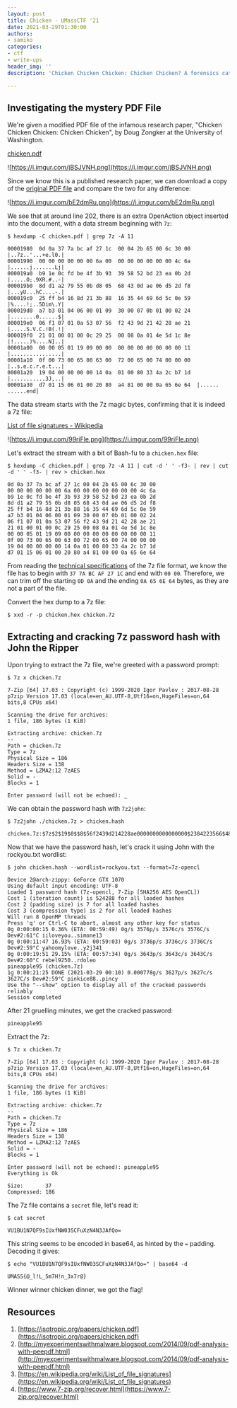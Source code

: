 ```yaml
---
layout: post
title: Chicken - UMassCTF '21
date: 2021-03-29T01:30:00
authors:
- samiko
categories:
- ctf
- write-ups
header_img: ''
description: 'Chicken Chicken Chicken: Chicken Chicken? A forensics category challenge all about extracting hidden streams in a PDF file and 7-Zip password cracking.'

---
```

## Investigating the mystery PDF File

We're given a modified PDF file of the infamous research paper, "Chicken Chicken Chicken: Chicken Chicken", by Doug Zongker at the University of Washington.

[chicken.pdf](https://www.notion.so/signed/https%3A%2F%2Fs3-us-west-2.amazonaws.com%2Fsecure.notion-static.com%2F1265e1d3-f480-4881-a1f6-b188cdc8701e%2Fchicken.pdf?table=block&id=217d1ee6-a5ff-47aa-9518-b9cd4305949d)

![https://i.imgur.com/jBSJVNH.png](https://i.imgur.com/jBSJVNH.png)

Since we know this is a published research paper, we can download a copy of the [original PDF file](https://isotropic.org/papers/chicken.pdf) and compare the two for any difference:

![https://i.imgur.com/bE2dmRu.png](https://i.imgur.com/bE2dmRu.png)

We see that at around line 202, there is an extra OpenAction object inserted into the document, with a data stream beginning with `7z`:

`$ hexdump -C chicken.pdf | grep 7z -A 11`

```
00001980  0d 0a 37 7a bc af 27 1c  00 04 2b 65 00 6c 30 00  |..7z..'...+e.l0.|
00001990  00 00 00 00 00 00 6a 00  00 00 00 00 00 00 4c 6a  |......j.......Lj|
000019a0  b9 1e 0c fd be 4f 3b 93  39 58 52 bd 23 ea 0b 2d  |.....O;.9XR.#..-|
000019b0  8d d1 a2 79 55 0b d8 05  68 43 0d ae 06 d5 2d f8  |...yU...hC....-.|
000019c0  25 ff b4 16 8d 21 3b 88  16 35 44 69 6d 5c 0e 59  |%....!;..5Dim\.Y|
000019d0  a7 b3 01 04 06 00 01 09  30 00 07 0b 01 00 02 24  |........0......$|
000019e0  06 f1 07 01 0a 53 07 56  f2 43 9d 21 42 28 ae 21  |.....S.V.C.!B(.!|
000019f0  21 01 00 01 00 0c 29 25  00 08 0a 01 4e 5d 1c 8e  |!.....)%....N]..|
00001a00  00 00 05 01 19 09 00 00  00 00 00 00 00 00 00 11  |................|
00001a10  0f 00 73 00 65 00 63 00  72 00 65 00 74 00 00 00  |..s.e.c.r.e.t...|
00001a20  19 04 00 00 00 00 14 0a  01 00 80 33 4a 2c b7 1d  |...........3J,..|
00001a30  d7 01 15 06 01 00 20 80  a4 81 00 00 0a 65 6e 64  |...... ......end|
```

The data stream starts with the 7z magic bytes, confirming that it is indeed a 7z file:

[List of file signatures - Wikipedia](https://en.wikipedia.org/wiki/List_of_file_signatures)

![https://i.imgur.com/99riFle.png](https://i.imgur.com/99riFle.png)

Let's extract the stream with a bit of Bash-fu to a `chicken.hex` file:

`$ hexdump -C chicken.pdf | grep 7z -A 11 | cut -d ' ' -f3- | rev | cut -d ' ' -f3- | rev > chicken.hex`

```
0d 0a 37 7a bc af 27 1c 00 04 2b 65 00 6c 30 00
00 00 00 00 00 00 6a 00 00 00 00 00 00 00 4c 6a
b9 1e 0c fd be 4f 3b 93 39 58 52 bd 23 ea 0b 2d
8d d1 a2 79 55 0b d8 05 68 43 0d ae 06 d5 2d f8
25 ff b4 16 8d 21 3b 88 16 35 44 69 6d 5c 0e 59
a7 b3 01 04 06 00 01 09 30 00 07 0b 01 00 02 24
06 f1 07 01 0a 53 07 56 f2 43 9d 21 42 28 ae 21
21 01 00 01 00 0c 29 25 00 08 0a 01 4e 5d 1c 8e
00 00 05 01 19 09 00 00 00 00 00 00 00 00 00 11
0f 00 73 00 65 00 63 00 72 00 65 00 74 00 00 00
19 04 00 00 00 00 14 0a 01 00 80 33 4a 2c b7 1d
d7 01 15 06 01 00 20 80 a4 81 00 00 0a 65 6e 64
```

From reading the [technical specifications](https://www.7-zip.org/recover.html) of the 7z file format, we know the file has to begin with `37 7A BC AF 27 1C` and end with `00 00`. Therefore, we can trim off the starting `0D 0A` and the ending `0A 65 6E 64` bytes, as they are not a part of the file.

Convert the hex dump to a 7z file:

`$ xxd -r -p chicken.hex chicken.7z`

## Extracting and cracking 7z password hash with John the Ripper

Upon trying to extract the 7z file, we're greeted with a password prompt:

`$ 7z x chicken.7z`

    7-Zip [64] 17.03 : Copyright (c) 1999-2020 Igor Pavlov : 2017-08-28
    p7zip Version 17.03 (locale=en_AU.UTF-8,Utf16=on,HugeFiles=on,64 bits,8 CPUs x64)
    
    Scanning the drive for archives:
    1 file, 186 bytes (1 KiB)
    
    Extracting archive: chicken.7z
    --
    Path = chicken.7z
    Type = 7z
    Physical Size = 186
    Headers Size = 138
    Method = LZMA2:12 7zAES
    Solid = -
    Blocks = 1
    
    Enter password (will not be echoed): _

We can obtain the password hash with `7z2john`:

`$ 7z2john ./chicken.7z > chicken.hash`

    chicken.7z:$7z$2$19$0$$8$56f2439d214228ae0000000000000000$2384223566$48$41$0cfdbe4f3b93395852bd23ea0b2d8dd1a279550bd80568430dae06d52df825ffb4168d213b88163544696d5c0e59a7b3$37$00

Now that we have the password hash, let's crack it using John with the rockyou.txt wordlist:

`$ john chicken.hash --wordlist=rockyou.txt --format=7z-opencl`

    Device 2@arch-zippy: GeForce GTX 1070
    Using default input encoding: UTF-8
    Loaded 1 password hash (7z-opencl, 7-Zip [SHA256 AES OpenCL])
    Cost 1 (iteration count) is 524288 for all loaded hashes
    Cost 2 (padding size) is 7 for all loaded hashes
    Cost 3 (compression type) is 2 for all loaded hashes
    Will run 8 OpenMP threads
    Press 'q' or Ctrl-C to abort, almost any other key for status
    0g 0:00:00:15 0.36% (ETA: 00:59:49) 0g/s 3576p/s 3576c/s 3576C/s Dev#2:61°C iiloveyou..simone13
    0g 0:00:11:47 16.93% (ETA: 00:59:03) 0g/s 3736p/s 3736c/s 3736C/s Dev#2:59°C yahoomylove..y2j341
    0g 0:00:19:51 29.15% (ETA: 00:57:34) 0g/s 3643p/s 3643c/s 3643C/s Dev#2:60°C rebel9250..rdoleo
    pineapple95 (chicken.7z)
    1g 0:00:21:25 DONE (2021-03-29 00:10) 0.000778g/s 3627p/s 3627c/s 3627C/s Dev#2:59°C pinkice88..pincy
    Use the "--show" option to display all of the cracked passwords reliably
    Session completed

After 21 gruelling minutes, we get the cracked password:

`pineapple95`

Extract the 7z:

`$ 7z x chicken.7z`

    7-Zip [64] 17.03 : Copyright (c) 1999-2020 Igor Pavlov : 2017-08-28
    p7zip Version 17.03 (locale=en_AU.UTF-8,Utf16=on,HugeFiles=on,64 bits,8 CPUs x64)
    
    Scanning the drive for archives:
    1 file, 186 bytes (1 KiB)
    
    Extracting archive: chicken.7z
    --
    Path = chicken.7z
    Type = 7z
    Physical Size = 186
    Headers Size = 138
    Method = LZMA2:12 7zAES
    Solid = -
    Blocks = 1
    
    Enter password (will not be echoed): pineapple95
    Everything is Ok
    
    Size:       37
    Compressed: 186

The 7z file contains a `secret` file, let's read it:

`$ cat secret`

    VU1BU1N7QF9sIUxfNW03SCFuXzN4N3JAfQo=

This string seems to be encoded in base64, as hinted by the `=` padding. Decoding it gives:

`$ echo "VU1BU1N7QF9sIUxfNW03SCFuXzN4N3JAfQo=" | base64 -d`

    UMASS{@_l!L_5m7H!n_3x7r@}

Winner winner chicken dinner, we got the flag!

## Resources

1. [https://isotropic.org/papers/chicken.pdf](https://isotropic.org/papers/chicken.pdf)
2. [http://myexperimentswithmalware.blogspot.com/2014/09/pdf-analysis-with-peepdf.html](http://myexperimentswithmalware.blogspot.com/2014/09/pdf-analysis-with-peepdf.html)
3. [https://en.wikipedia.org/wiki/List_of_file_signatures](https://en.wikipedia.org/wiki/List_of_file_signatures)
4. [https://www.7-zip.org/recover.html](https://www.7-zip.org/recover.html)